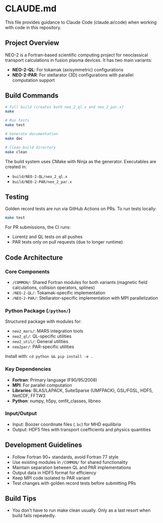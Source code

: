 # CLAUDE.md

This file provides guidance to Claude Code (claude.ai/code) when working with code in this repository.

## Project Overview

NEO-2 is a Fortran-based scientific computing project for neoclassical transport calculations in fusion plasma devices. It has two main variants:
- **NEO-2-QL**: For tokamak (axisymmetric) configurations
- **NEO-2-PAR**: For stellarator (3D) configurations with parallel computation support

## Build Commands

```bash
# Full build (creates both neo_2_ql.x and neo_2_par.x)
make

# Run tests
make test

# Generate documentation
make doc

# Clean build directory
make clean
```

The build system uses CMake with Ninja as the generator. Executables are created in:
- `build/NEO-2-QL/neo_2_ql.x`
- `build/NEO-2-PAR/neo_2_par.x`

## Testing

Golden record tests are run via GitHub Actions on PRs. To run tests locally:
```bash
make test
```

For PR submissions, the CI runs:
- Lorentz and QL tests on all pushes
- PAR tests only on pull requests (due to longer runtime)

## Code Architecture

### Core Components
- `/COMMON/`: Shared Fortran modules for both variants (magnetic field calculations, collision operators, splines)
- `/NEO-2-QL/`: Tokamak-specific implementation
- `/NEO-2-PAR/`: Stellarator-specific implementation with MPI parallelization

### Python Package (`/python/`)
Structured package with modules for:
- `neo2_mars/`: MARS integration tools
- `neo2_ql/`: QL-specific utilities
- `neo2_util/`: General utilities
- `neo2par/`: PAR-specific utilities

Install with: `cd python && pip install -e .`

### Key Dependencies
- **Fortran**: Primary language (F90/95/2008)
- **MPI**: For parallel computation
- **Libraries**: BLAS/LAPACK, SuiteSparse (UMFPACK), GSL/FGSL, HDF5, NetCDF, FFTW3
- **Python**: numpy, h5py, omfit_classes, libneo

### Input/Output
- Input: Boozer coordinate files (`.bc`) for MHD equilibria
- Output: HDF5 files with transport coefficients and physics quantities

## Development Guidelines

- Follow Fortran 90+ standards, avoid Fortran 77 style
- Use existing modules in `/COMMON/` for shared functionality
- Maintain separation between QL and PAR implementations
- Output data in HDF5 format for efficiency
- Keep MPI code isolated to PAR variant
- Test changes with golden record tests before submitting PRs

## Build Tips
- You don't have to run make clean usually. Only as a last resort when build fails repeatedly.